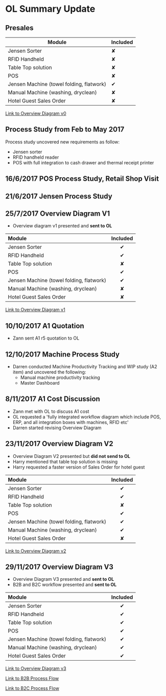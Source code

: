 OL Summary Update
================

## Presales 

| Module | Included  |
|--|--|
| Jensen Sorter |  &#10008; |
| RFID Handheld  | &#10008;  |
| Table Top solution  | &#10008;  |
| POS  | &#10008;  |
| Jensen Machine (towel folding, flatwork)  | &#10004;  |
| Manual Machine (washing, dryclean)  | &#10008;  |
| Hotel Guest Sales Order  | &#10008;  |

[Link to Overview Diagram v0](https://darren-synergix.github.io/OL/od_v0.pdf)


## Process Study from Feb to May 2017
Process study uncovered new requirements as follow:
- Jensen sorter
- RFID handheld reader
- POS with full integration to cash drawer and thermal receipt printer


## 16/6/2017 POS Process Study, Retail Shop Visit

## 21/6/2017 Jensen Process Study

## 25/7/2017 Overview Diagram V1
- Overview diagram v1 presented and __sent to OL__

| Module | Included  |
|:--|:--:|
| Jensen Sorter |  &#10004; |
| RFID Handheld  | &#10004;  |
| Table Top solution  | &#10008;  |
| POS  | &#10004;  |
| Jensen Machine (towel folding, flatwork) | &#10004;  |
| Manual Machine (washing, dryclean) | &#10008;  |
| Hotel Guest Sales Order  | &#10008;  |

[Link to Overview Diagram v1](https://darren-synergix.github.io/OL/od_v1.pdf)
 
## 10/10/2017 A1 Quotation
- Zann sent A1 r5 quotation to OL


## 12/10/2017 Machine Process Study
- Darren conducted Machine Productivity Tracking and WIP study (A2 item) and uncovered the following:
	- Manual machine productivity tracking 
	- Master Dashboard


## 8/11/2017 A1 Cost Discussion
- Zann met with OL to discuss A1 cost
- OL requested a 'fully integrated workflow diagram which include POS, ERP, and all integration boxes with machines, RFID etc'
- Darren started revising Overview Diagram


## 23/11/2017 Overview Diagram V2
- Overview Diagram V2 presented but __did not send to OL__
- Harry mentioned that table top solution is missing
- Harry requested a faster version of Sales Order for hotel guest 

| Module | Included  |
|:--|:--:|
| Jensen Sorter |  &#10004; |
| RFID Handheld  | &#10004;  |
| Table Top solution  | &#10008;  |
| POS  | &#10004;  |
| Jensen Machine (towel folding, flatwork)  | &#10004;  |
| Manual Machine (washing, dryclean)  | &#10004;  |
| Hotel Guest Sales Order  | &#10008;  |

[Link to Overview Diagram v2](https://darren-synergix.github.io/OL/od_v2.pdf)

## 29/11/2017 Overview Diagram V3
- Overview Diagram V3 presented and __sent to OL__
- B2B and B2C workflow presented and __sent to OL__

| Module | Included  |
|:--|:--:|
| Jensen Sorter |  &#10004; |
| RFID Handheld  | &#10004;  |
| Table Top solution  | &#10004;  |
| POS  | &#10004;  |
| Jensen Machine (towel folding, flatwork)  | &#10004;  |
| Manual Machine (washing, dryclean)  | &#10004;  |
| Hotel Guest Sales Order  | &#10004;  |

[Link to Overview Diagram v3](https://darren-synergix.github.io/OL/od_v3.pdf)

[Link to B2B Process Flow](https://darren-synergix.github.io/OL/b2b_process_flow.pdf)

[Link to B2C Process Flow](https://darren-synergix.github.io/OL/b2c_process_flow.pdf)
